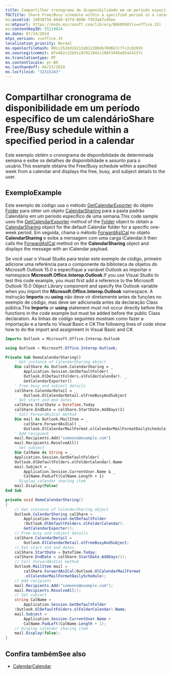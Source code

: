 ```yaml
---
title: Compartilhar cronograma de disponibilidade em um período específico de um calendário
TOCTitle: Share Free/Busy schedule within a specified period in a calendar
ms:assetid: 1d038f56-80dd-42fd-809b-f5b3a47cd5ee
ms:mtpsurl: https://msdn.microsoft.com/library/Bb609503(v=office.15)
ms:contentKeyID: 55119824
ms.date: 07/24/2014
mtps_version: v=office.15
localization_priority: Normal
ms.openlocfilehash: 00cc252dd16212e812280db70d6b7c77c2c02693
ms.sourcegitcommit: 8fe462c32b91c87911942c188f3445e85a54137c
ms.translationtype: MT
ms.contentlocale: pt-BR
ms.lasthandoff: 04/23/2019
ms.locfileid: "32315243"
---
```

# <a name="share-freebusy-schedule-within-a-specified-period-in-a-calendar"></a><span data-ttu-id="cc26c-102">Compartilhar cronograma de disponibilidade em um período específico de um calendário</span><span class="sxs-lookup"><span data-stu-id="cc26c-102">Share Free/Busy schedule within a specified period in a calendar</span></span>

<span data-ttu-id="cc26c-103">Este exemplo obtém o cronograma de disponibilidade de determinada semana e exibe os detalhes de disponibilidade e assunto para o usuário.</span><span class="sxs-lookup"><span data-stu-id="cc26c-103">This example obtains the Free/Busy schedule within a specified week from a calendar and displays the free, busy, and subject details to the user.</span></span>

## <a name="example"></a><span data-ttu-id="cc26c-104">Exemplo</span><span class="sxs-lookup"><span data-stu-id="cc26c-104">Example</span></span>

<span data-ttu-id="cc26c-105">Este exemplo de código usa o método [GetCalendarExporter](https://msdn.microsoft.com/library/bb610021\(v=office.15\)) do objeto [Folder](https://msdn.microsoft.com/library/bb645774\(v=office.15\)) para obter um objeto [CalendarSharing](https://msdn.microsoft.com/library/bb624344\(v=office.15\)) para a pasta padrão Calendário em um período específico de uma semana.</span><span class="sxs-lookup"><span data-stu-id="cc26c-105">This code sample uses the [GetCalendarExporter](https://msdn.microsoft.com/library/bb610021\(v=office.15\)) method of the [Folder](https://msdn.microsoft.com/library/bb645774\(v=office.15\)) object to obtain a [CalendarSharing](https://msdn.microsoft.com/library/bb624344\(v=office.15\)) object for the default Calendar folder for a specific one-week period.</span></span> <span data-ttu-id="cc26c-106">Em seguida, chama o método [ForwardAsICal](https://msdn.microsoft.com/library/bb652866\(v=office.15\)) no objeto **CalendarSharing** e exibe a mensagem com uma carga iCalendar.</span><span class="sxs-lookup"><span data-stu-id="cc26c-106">It then calls the [ForwardAsICal](https://msdn.microsoft.com/library/bb652866\(v=office.15\)) method on the **CalendarSharing** object and displays the message with an iCalendar payload.</span></span>

<span data-ttu-id="cc26c-107">Se você usar o Visual Studio para testar este exemplo de código, primeiro adicione uma referência para o componente da biblioteca de objetos do Microsoft Outlook 15.0 e especifique a variável Outlook ao importar o namespace **Microsoft.Office.Interop.Outlook**.</span><span class="sxs-lookup"><span data-stu-id="cc26c-107">If you use Visual Studio to test this code example, you must first add a reference to the Microsoft Outlook 15.0 Object Library component and specify the Outlook variable when you import the **Microsoft.Office.Interop.Outlook** namespace.</span></span> <span data-ttu-id="cc26c-108">A instrução **Imports** ou **using** não deve vir diretamente antes de funções no exemplo de código, mas deve ser adicionada antes da declaração Class pública.</span><span class="sxs-lookup"><span data-stu-id="cc26c-108">The **Imports** or **using** statement must not occur directly before the functions in the code example but must be added before the public Class declaration.</span></span> <span data-ttu-id="cc26c-109">As linhas de código seguintes mostram como fazer a importação e a tarefa no Visual Basic e C\#.</span><span class="sxs-lookup"><span data-stu-id="cc26c-109">The following lines of code show how to do the import and assignment in Visual Basic and C\#.</span></span>

```vb
Imports Outlook = Microsoft.Office.Interop.Outlook
```

```csharp
using Outlook = Microsoft.Office.Interop.Outlook;
```

```vb
Private Sub DemoCalendarSharing()
    ' Get instance of CalendarSharing object
    Dim calShare As Outlook.CalendarSharing = _
        Application.Session.GetDefaultFolder( _
        Outlook.OlDefaultFolders.olFolderCalendar). _
        GetCalendarExporter()
    ' Free busy and subject details
    calShare.CalendarDetail = _
        Outlook.OlCalendarDetail.olFreeBusyAndSubject
    ' Set start and end dates
    calShare.StartDate = DateTime.Today
    calShare.EndDate = calShare.StartDate.AddDays(1)
    ' Call ForwardAsICal method
    Dim mail As Outlook.MailItem = _
        calShare.ForwardAsICal( _
        Outlook.OlCalendarMailFormat.olCalendarMailFormatDailySchedule)
    ' Add recipient
    mail.Recipients.Add("someone@example.com")
    mail.Recipients.ResolveAll()
    ' Set subject
    Dim CalName As String = _
    Application.Session.GetDefaultFolder( _
    Outlook.OlDefaultFolders.olFolderCalendar).Name
    mail.Subject = _
        Application.Session.CurrentUser.Name & _
        CalName.PadLeft(CalName.Length + 1)
    ' Display calendar sharing item
    mail.Display(False)
End Sub
```

```csharp
private void DemoCalendarSharing()
{
    // Get instance of CalendarSharing object
    Outlook.CalendarSharing calShare =
        Application.Session.GetDefaultFolder
        (Outlook.OlDefaultFolders.olFolderCalendar).
        GetCalendarExporter();
    // Free busy and subject details
    calShare.CalendarDetail =
        Outlook.OlCalendarDetail.olFreeBusyAndSubject;
    // Set start and end dates
    calShare.StartDate = DateTime.Today;
    calShare.EndDate = calShare.StartDate.AddDays(1);
    // Call ForwardAsICal method
    Outlook.MailItem mail =
        calShare.ForwardAsICal(Outlook.OlCalendarMailFormat
        .olCalendarMailFormatDailySchedule);
    // Add recipient
    mail.Recipients.Add("someone@example.com");
    mail.Recipients.ResolveAll();
    // Set subject
    string CalName =
        Application.Session.GetDefaultFolder
    (Outlook.OlDefaultFolders.olFolderCalendar).Name;
    mail.Subject =
        Application.Session.CurrentUser.Name +
        CalName.PadLeft(CalName.Length + 1);
    // Display calendar sharing item
    mail.Display(false);
}
```

## <a name="see-also"></a><span data-ttu-id="cc26c-110">Confira também</span><span class="sxs-lookup"><span data-stu-id="cc26c-110">See also</span></span>

- [<span data-ttu-id="cc26c-111">Calendar</span><span class="sxs-lookup"><span data-stu-id="cc26c-111">Calendar</span></span>](calendar.md)

